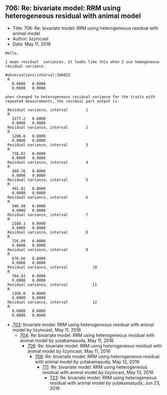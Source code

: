 ## 706: Re: bivariate model: RRM using heterogeneous residual with animal model

- Title: 706: Re: bivariate model: RRM using heterogeneous residual with animal model
- Author: lizyincast
- Date: May 11, 2016

```
Hello,

I mean residual  variances. It looks like this when I use homogeneous residual variance.

#observations/interval:346023
 R
   0.0000	0.0000	  
   0.0000	0.0000

when changed to heterogeneous residual variance for the traits with repeated measurements, the residual part output is:

 Residual variance, interval		1
 R
   3277.2	0.0000	  
   0.0000	0.0000	  
 Residual variance, interval		2
 R
   1200.0	0.0000	  
   0.0000	0.0000	  
 Residual variance, interval		3
 R
   738.82	0.0000	  
   0.0000	0.0000	  
 Residual variance, interval		4
 R
   409.76	0.0000	  
   0.0000	0.0000	  
 Residual variance, interval		5
 R
   491.01	0.0000	  
   0.0000	0.0000	  
 Residual variance, interval		6
 R
   946.48	0.0000	  
   0.0000	0.0000	  
 Residual variance, interval		7
 R
   2180.3	0.0000	  
   0.0000	0.0000	  
 Residual variance, interval		8
 R
   726.09	0.0000	  
   0.0000	0.0000	  
 Residual variance, interval		9
 R
   676.66	0.0000	  
   0.0000	0.0000	  
 Residual variance, interval	       10
 R
   764.93	0.0000	  
   0.0000	0.0000	  
 Residual variance, interval	       11
 R
   1396.0	0.0000	  
   0.0000	0.0000	  
 Residual variance, interval	       12
 R
   0.0000	0.0000	  
   0.0000	0.0000	  
```

- [703](0703.md): bivariate model: RRM using heterogeneous residual with animal model by lizyincast, May 11, 2016
    - [704](0704.md): Re: bivariate model: RRM using heterogeneous residual with animal model by yutakamasuda, May 11, 2016
        - [706](0706.md): Re: bivariate model: RRM using heterogeneous residual with animal model by lizyincast, May 11, 2016
            - [708](0708.md): Re: bivariate model: RRM using heterogeneous residual with animal model by yutakamasuda, May 12, 2016
                - [711](0711.md): Re: bivariate model: RRM using heterogeneous residual with animal model by lizyincast, May 13, 2016
                    - [723](0723.md): Re: bivariate model: RRM using heterogeneous residual with animal model by yutakamasuda, Jun 23, 2016

